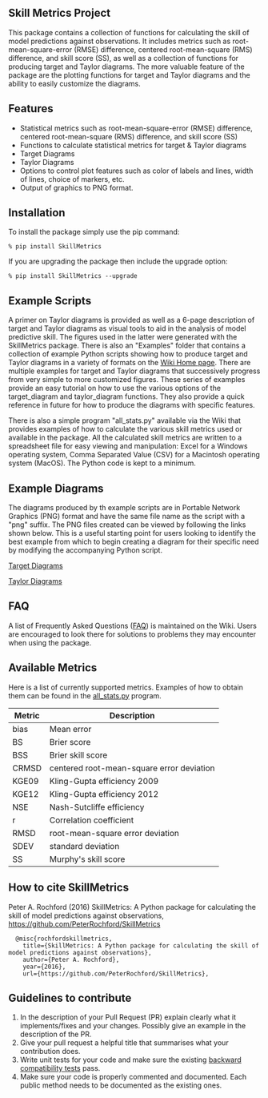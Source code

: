 Skill Metrics Project
--------------------
This package contains a collection of functions for calculating the skill of model predictions against observations. It includes metrics such as root-mean-square-error (RMSE) difference, centered root-mean-square (RMS) difference, and skill score (SS), as well as a collection of functions for producing target and Taylor diagrams. The more valuable feature of the package are the plotting functions for target and Taylor diagrams and the ability to easily customize the diagrams.

Features
---------------------
- Statistical metrics such as root-mean-square-error (RMSE) difference, centered root-mean-square (RMS) difference, and skill score (SS)
- Functions to calculate statistical metrics for target & Taylor diagrams
- Target Diagrams
- Taylor Diagrams
- Options to control plot features such as color of labels and lines, width of lines, choice of markers, etc.
- Output of graphics to PNG format.

Installation
---------------------
To install the package simply use the pip command:

`% pip install SkillMetrics`

If you are upgrading the package then include the upgrade option:

`% pip install SkillMetrics --upgrade`

Example Scripts
---------------------
A primer on Taylor diagrams is provided as well as a 6-page description of target and Taylor diagrams as visual tools to aid in the analysis of model predictive skill. The figures used in the latter were generated with the SkillMetrics package. There is also an "Examples" folder that contains a collection of example Python scripts showing how to produce target and Taylor diagrams in a variety of formats on the [Wiki Home page](https://github.com/PeterRochford/SkillMetrics/wiki). There are multiple examples for target and Taylor diagrams that successively progress from very simple to more customized figures. These series of examples provide an easy tutorial on how to use the various options of the target_diagram and taylor_diagram functions. They also provide a quick reference in future for how to produce the diagrams with specific features. 

There is also a simple program "all_stats.py" available via the Wiki that provides examples of how to calculate the various skill metrics used or available in the package. All the calculated skill metrics are written to a spreadsheet file for easy viewing and manipulation: Excel for a Windows operating system, Comma Separated Value (CSV) for a Macintosh operating system (MacOS). The Python code is kept to a minimum.

Example Diagrams
---------------------
The diagrams produced by th example scripts are in Portable Network Graphics (PNG) format and have the same file name as the script with a "png" suffix. The PNG files created can be viewed by following the links shown below. This is a useful starting point for users looking to identify the best example from which to begin creating a diagram for their specific need by modifying the accompanying Python script.

[Target Diagrams](https://github.com/PeterRochford/SkillMetrics/wiki/Target-Diagram-Examples)

[Taylor Diagrams](https://github.com/PeterRochford/SkillMetrics/wiki/Taylor-Diagram-Examples)

FAQ
---------------------
A list of Frequently Asked Questions ([FAQ](https://github.com/PeterRochford/SkillMetrics/wiki/FAQ)) is maintained on the Wiki. Users are encouraged to look there for solutions to problems they may encounter when using the package. 

Available Metrics
---------------------
Here is a list of currently supported metrics. Examples of how to obtain them can be found in the [all_stats.py](https://github.com/PeterRochford/SkillMetrics/blob/master/Examples/all_stats.py) program.

| Metric      | Description |
| ----------- | ----------- |
| bias        | Mean error  |
| BS          | Brier score |
| BSS         | Brier skill score |
| CRMSD       | centered root-mean-square error deviation |
| KGE09       | Kling-Gupta efficiency 2009 |
| KGE12       | Kling-Gupta efficiency 2012 |
| NSE         | Nash-Sutcliffe efficiency |
| r           | Correlation coefficient |
| RMSD        | root-mean-square error deviation |
| SDEV        | standard deviation |
| SS          | Murphy's skill score |

How to cite SkillMetrics
---------------------
Peter A. Rochford (2016) SkillMetrics: A Python package for calculating the skill of model predictions against observations, https://github.com/PeterRochford/SkillMetrics

```
  @misc{rochfordskillmetrics, 
    title={SkillMetrics: A Python package for calculating the skill of model predictions against observations}, 
    author={Peter A. Rochford}, 
    year={2016}, 
    url={https://github.com/PeterRochford/SkillMetrics}, 
```

Guidelines to contribute
---------------------
1. In the description of your Pull Request (PR) explain clearly what it implements/fixes and your changes. Possibly give an example in the description of the PR. 
2. Give your pull request a helpful title that summarises what your contribution does. 
3. Write unit tests for your code and make sure the existing [backward compatibility tests](https://github.com/PeterRochford/SkillMetrics/wiki/Backward-Compatibility-Testing) pass. 
4. Make sure your code is properly commented and documented. Each public method needs to be documented as the existing ones.
